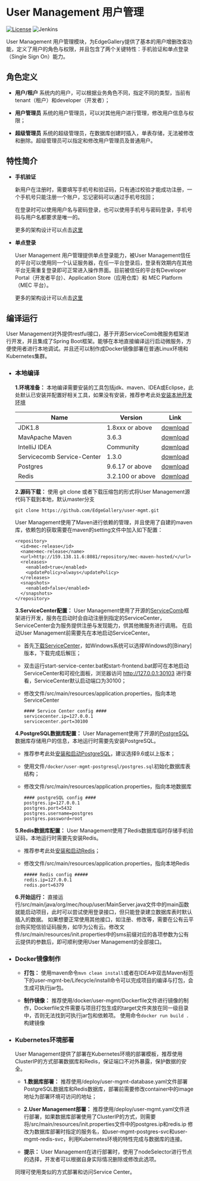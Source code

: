 # User Management 用户管理

[![License](https://img.shields.io/badge/License-Apache%202.0-blue.svg)](https://opensource.org/licenses/Apache-2.0)
![Jenkins](https://img.shields.io/jenkins/build?jobUrl=http%3A%2F%2Fjenkins.edgegallery.org%2Fview%2FMEC-PLATFORM-BUILD%2Fjob%2Fuser-mgmt-docker-image-build-update-daily-master%2F)

  User Management 用户管理模块，为EdgeGallery提供了基本的用户增删改查功能，定义了用户的角色与权限，并且包含了两个关键特性：手机验证和单点登录（Single Sign On）能力。

## 角色定义

- **用户/租户** 系统内的用户，可以根据业务角色不同，指定不同的类型，当前有tenant（租户）和developer（开发者）；

- **用户管理员** 系统的用户管理员，可以对其他用户进行管理，修改用户信息与权限；

- **超级管理员** 系统的超级管理员，在数据库创建时插入，单表存储，无法被修改和删除。超级管理员可以指定和修改用户管理员及普通用户。

## 特性简介

- **手机验证**

  新用户在注册时，需要填写手机号和验证码，只有通过校验才能成功注册，一个手机号只能注册一个账户，忘记密码可以通过手机号找回；
  
  在登录时可以使用用户名与密码登录，也可以使用手机号与密码登录，手机号码与用户名都要求是唯一的。
  
  更多的架构设计可以点击[这里](https://edgegallery.atlassian.net/wiki/spaces/EG/pages/361203)

- **单点登录**

  User Management 用户管理提供单点登录能力，被User Management信任的平台可以使用同一个认证服务器，在任一平台登录后，登录有效期内在其他平台无需重复登录即可正常进入操作界面。目前被信任的平台有Developer Portal（开发者平台）、Application Store（应用仓库）和 MEC Platform（MEC 平台）。
  
  更多的架构设计可以点击[这里](https://edgegallery.atlassian.net/wiki/spaces/EG/pages/361210/Single+Sign+On)

## 编译运行

  User Management对外提供restful接口，基于开源ServiceComb微服务框架进行开发，并且集成了Spring Boot框架。能够在本地直接编译运行启动微服务，方便使用者进行本地调试。并且还可以制作成Docker镜像部署在普通Linux环境和Kubernetes集群。

- ### 本地编译

  **1.环境准备：** 本地编译需要安装的工具包括jdk、maven、IDEA或Eclipse，此处默认已安装并配置好相关工具，如果没有安装，推荐参考此处[安装本地开发环境](https://docs.servicecomb.io/java-chassis/zh_CN/start/development-environment/)

  |  Name     | Version   | Link |
  |  ----     | ----  |  ---- |
  | JDK1.8 |1.8xxx or above | [download](https://www.oracle.com/java/technologies/javase-jdk8-downloads.html)
  | MavApache Maven |3.6.3 | [download](https://maven.apache.org/download.cgi)
  | IntelliJ IDEA |Community |[download](https://www.jetbrains.com/idea/download/)
  | Servicecomb Service-Center    | 1.3.0 | [download](https://servicecomb.apache.org/cn/release/service-center-downloads/)
  | Postgres  | 9.6.17 or above |   [download](https://www.enterprisedb.com/downloads/postgres-postgresql-downloads)
  | Redis  | 3.2.100 or above | [download](https://github.com/microsoftarchive/redis/releases) |
  
  **2.源码下载：** 使用 git clone 或者下载压缩包的形式将User Management源代码下载到本地，默认master分支
  ```
  git clone https://github.com/EdgeGallery/user-mgmt.git
  ```
  User Management使用了Maven进行依赖的管理，并且使用了自建的maven库，依赖包的获取需要在maven的setting文件中加入如下配置：
  
  ```
  <repository>
    <id>mec-release</id>
    <name>mec-release</name>
    <url>http://159.138.11.6:8081/repository/mec-maven-hosted/</url>
    <releases>
      <enabled>true</enabled>
      <updatePolicy>always</updatePolicy>
    </releases>
    <snapshots>
      <enabled>false</enabled>
    </snapshots>
  </repository>
  ```
  
  **3.ServiceCenter配置：** User Management使用了开源的[ServiceComb](https://servicecomb.apache.org/)框架进行开发，服务在启动时会自动注册到指定的ServiceCenter，ServiceCenter会为服务提供注册与发现能力，供其他微服务进行调用。
  在启动User Management前需要先在本地启动ServiceCenter。
  
  - 首先[下载ServiceCenter](https://servicecomb.apache.org/cn/release/service-center-downloads/)，如Windows系统可以选择Windows的[Binary]版本，下载完成后解压；
  
  - 双击运行start-service-center.bat和start-frontend.bat即可在本地启动ServiceCenter和可视化面板，浏览器访问 http://127.0.0.1:30103 进行查看，ServiceCenter默认启动端口为30100；
  
  - 修改文件/src/main/resources/application.properties，指向本地ServiceCenter
  
    ```
    #### Service Center config ####
    servicecenter.ip=127.0.0.1
    servicecenter.port=30100
    ```
   
  **4.PostgreSQL数据库配置：** User Management使用了开源的[PostgreSQL](https://www.postgresql.org/)数据库存储用户的信息，本地运行时需要先安装PostgreSQL。
  
  - 推荐参考此处[安装和启动PostgreSQL](https://www.runoob.com/postgresql/windows-install-postgresql.html)，建议选择9.6或以上版本；
  
  - 使用文件`/docker/user-mgmt-postgresql/postgres.sql`初始化数据库表结构；
  
  - 修改文件/src/main/resources/application.properties，指向本地数据库
  
    ```
    #### postgreSQL config ####
    postgres.ip=127.0.0.1
    postgres.port=5432
    postgres.username=postgres
    postgres.password=root
    ```
  
  **5.Redis数据库配置：** User Management使用了Redis数据库临时存储手机验证码，本地运行时需要先安装Redis。
  
  - 推荐参考此处[安装和启动Redis](https://www.runoob.com/redis/redis-install.html)；
  
  - 修改文件/src/main/resources/application.properties，指向本地Redis
  
    ```
    ##### Redis config #####
    redis.ip=127.0.0.1
    redis.port=6379
    ```
  
  **6.开始运行：** 直接运行/src/main/java/org/mec/houp/user/MainServer.java文件中的main函数就能启动项目，此时可以尝试使用登录接口，但只能登录建立数据库表时默认插入的数据。
  如果想要正常使用其他接口，如注册、修改等，需要在公有云平台购买短信验证码服务，如华为公有云。修改文件/src/main/resources/init.properties中的sms前缀对应的各项参数为公有云提供的参数后，即可顺利使用User Management的全部接口。
  
- ### Docker镜像制作

  - **打包：** 使用maven命令`mvn clean install`或者在IDEA中双击Maven标签下的user-mgmt-be/Lifecycle/install命令可以完成项目的编译与打包，会生成可执行jar包。
  
  - **制作镜像：** 推荐使用/docker/user-mgmt/Dockerfile文件进行镜像的制作，Dockerfile文件需要与项目打包生成的target文件夹放在同一级目录中，否则无法找到可执行jar包和依赖项。
  使用命令`docker run build .` 构建镜像
  
- ### Kubernetes环境部署

  User Management提供了部署在Kubernetes环境的部署模板，推荐使用ClusterIP的方式部署数据库和Redis，保证端口不对外暴露，保护数据的安全。
  
  - **1.数据库部署：** 推荐使用/deploy/user-mgmt-database.yaml文件部署PostgreSQL数据库和Redis数据库，部署前需要修改container中的image地址为部署环境可访问的地址；
  
  - **2.User Management部署：** 推荐使用/deploy/user-mgmt.yaml文件进行部署，如果数据库部署使用了ClusterIP的方式，则需要将/src/main/resources/init.properties文件中的postgres.ip和redis.ip
  修改为数据库部署时指定的服务名，如user-mgmt-postgres-svc和user-mgmt-redis-svc，利用Kubernetes环境的特性完成与数据库的连接。
  
  - **提示：** User Management在进行部署时，使用了nodeSelector进行节点的选择，开发者可以根据自身实际情况删除或修改此选项。
  
  同理可使用类似的方式部署和访问Service Center。
  
